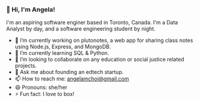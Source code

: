 ### 👋 Hi, I'm Angela! 
I'm an aspiring software enginer based in Toronto, Canada.
I'm a Data Analyst by day, and a software engineering student by night. 


- 🔭 I’m currently working on plutonotes, a web app for sharing class notes using Node.js, Express, and MongoDB.
- 🌱 I’m currently learning SQL & Python.
- 👯 I’m looking to collaborate on any education or social justice related projects.
- 💬 Ask me about founding an edtech startup. 
- 📫 How to reach me: angelamchoi@gmail.com
- 😄 Pronouns: she/her
- ⚡ Fun fact: I love to box!

<!--
**angelamchoi/angelamchoi** is a ✨ _special_ ✨ repository because its `README.md` (this file) appears on your GitHub profile.


-->
